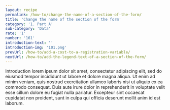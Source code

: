 ```yaml
---
layout: recipe
permalink: /how-to/change-the-name-of-a-section-of-the-form/
title: 'Change the name of the section of the form'
category: '1. Part A'
sub-category: 'Data'
rate: '1'
number: '161'
introduction-text: ''
introduction-img: '101.png'
prevUrl: /how-to/add-a-cost-to-a-registration-variable/
nextUrl: /how-to/add-the-legend-text-of-a-section-of-the-form/
---
```


Introduction lorem ipsum dolor sit amet, consectetur adipiscing elit, sed do eiusmod tempor incididunt ut labore et dolore magna aliqua. Ut enim ad minim veniam, quis nostrud exercitation ullamco laboris nisi ut aliquip ex ea commodo consequat. Duis aute irure dolor in reprehenderit in voluptate velit esse cillum dolore eu fugiat nulla pariatur. Excepteur sint occaecat cupidatat non proident, sunt in culpa qui officia deserunt mollit anim id est laborum.

